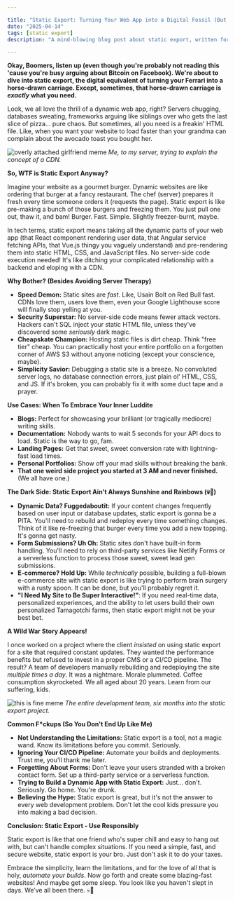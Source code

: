 ```yaml
---

title: "Static Export: Turning Your Web App into a Digital Fossil (But Like, a Cool Fossil)"
date: "2025-04-14"
tags: [static export]
description: "A mind-blowing blog post about static export, written for chaotic Gen Z engineers. Prepare for existential dread and surprisingly practical advice."

---
```


**Okay, Boomers, listen up (even though you're probably not reading this 'cause you're busy arguing about Bitcoin on Facebook). We're about to dive into static export, the digital equivalent of turning your Ferrari into a horse-drawn carriage. Except, sometimes, that horse-drawn carriage is *exactly* what you need.**

Look, we all love the thrill of a dynamic web app, right? Servers chugging, databases sweating, frameworks arguing like siblings over who gets the last slice of pizza... pure chaos. But sometimes, all you need is a freakin' HTML file. Like, when you want your website to load faster than your grandma can complain about the avocado toast you bought her.

![overly attached girlfriend meme](https://i.imgflip.com/1j31i5.jpg)
*Me, to my server, trying to explain the concept of a CDN.*

**So, WTF is Static Export Anyway?**

Imagine your website as a gourmet burger. Dynamic websites are like ordering that burger at a fancy restaurant. The chef (server) prepares it fresh every time someone orders it (requests the page). Static export is like pre-making a bunch of those burgers and freezing them. You just pull one out, thaw it, and bam! Burger. Fast. Simple. Slightly freezer-burnt, maybe.

In tech terms, static export means taking all the dynamic parts of your web app (that React component rendering user data, that Angular service fetching APIs, that Vue.js thingy you vaguely understand) and pre-rendering them into static HTML, CSS, and JavaScript files. No server-side code execution needed! It's like ditching your complicated relationship with a backend and eloping with a CDN.

**Why Bother? (Besides Avoiding Server Therapy)**

*   **Speed Demon:** Static sites are *fast*. Like, Usain Bolt on Red Bull fast. CDNs love them, users love them, even your Google Lighthouse score will finally stop yelling at you.
*   **Security Superstar:** No server-side code means fewer attack vectors. Hackers can't SQL inject your static HTML file, unless they've discovered some *seriously* dark magic.
*   **Cheapskate Champion:** Hosting static files is dirt cheap. Think "free tier" cheap. You can practically host your entire portfolio on a forgotten corner of AWS S3 without anyone noticing (except your conscience, maybe).
*   **Simplicity Savior:** Debugging a static site is a breeze. No convoluted server logs, no database connection errors, just plain ol' HTML, CSS, and JS. If it's broken, you can probably fix it with some duct tape and a prayer.

**Use Cases: When To Embrace Your Inner Luddite**

*   **Blogs:** Perfect for showcasing your brilliant (or tragically mediocre) writing skills.
*   **Documentation:** Nobody wants to wait 5 seconds for your API docs to load. Static is the way to go, fam.
*   **Landing Pages:** Get that sweet, sweet conversion rate with lightning-fast load times.
*   **Personal Portfolios:** Show off your mad skills without breaking the bank.
*   **That one weird side project you started at 3 AM and never finished.** (We all have one.)

**The Dark Side: Static Export Ain't Always Sunshine and Rainbows (💀🙏)**

*   **Dynamic Data? Fuggedaboutit:** If your content changes frequently based on user input or database updates, static export is gonna be a PITA. You'll need to rebuild and redeploy every time something changes. Think of it like re-freezing that burger every time you add a new topping. It's gonna get nasty.
*   **Form Submissions? Uh Oh:** Static sites don't have built-in form handling. You'll need to rely on third-party services like Netlify Forms or a serverless function to process those sweet, sweet lead gen submissions.
*   **E-commerce? Hold Up:** While *technically* possible, building a full-blown e-commerce site with static export is like trying to perform brain surgery with a rusty spoon. It can be done, but you'll probably regret it.
*   **"I Need My Site to Be Super Interactive!"**: If you need real-time data, personalized experiences, and the ability to let users build their own personalized Tamagotchi farms, then static export might not be your best bet.

**A Wild War Story Appears!**

I once worked on a project where the client *insisted* on using static export for a site that required constant updates. They wanted the performance benefits but refused to invest in a proper CMS or a CI/CD pipeline. The result? A team of developers manually rebuilding and redeploying the site *multiple times a day*. It was a nightmare. Morale plummeted. Coffee consumption skyrocketed. We all aged about 20 years. Learn from our suffering, kids.

![this is fine meme](https://i.kym-cdn.com/photos/images/newsfeed/000/234/765/b7e.jpg)
*The entire development team, six months into the static export project.*

**Common F\*ckups (So You Don't End Up Like Me)**

*   **Not Understanding the Limitations:** Static export is a tool, not a magic wand. Know its limitations before you commit. Seriously.
*   **Ignoring Your CI/CD Pipeline:** Automate your builds and deployments. Trust me, you'll thank me later.
*   **Forgetting About Forms:** Don't leave your users stranded with a broken contact form. Set up a third-party service or a serverless function.
*   **Trying to Build a Dynamic App with Static Export:** Just… don't. Seriously. Go home. You're drunk.
*   **Believing the Hype:** Static export is great, but it's not the answer to every web development problem. Don't let the cool kids pressure you into making a bad decision.

**Conclusion: Static Export - Use Responsibly**

Static export is like that one friend who's super chill and easy to hang out with, but can't handle complex situations. If you need a simple, fast, and secure website, static export is your bro. Just don't ask it to do your taxes.

Embrace the simplicity, learn the limitations, and for the love of all that is holy, *automate your builds*. Now go forth and create some blazing-fast websites! And maybe get some sleep. You look like you haven't slept in days. We’ve all been there. 💀🙏
